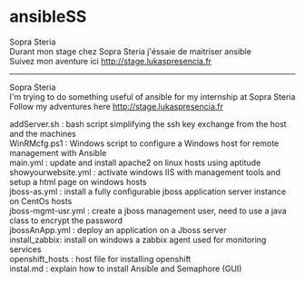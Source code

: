 # ansibleSS
Sopra Steria                                                                                                                               
Durant mon stage chez Sopra Steria j'éssaie de maitriser ansible                                                           
Suivez mon aventure ici http://stage.lukaspresencia.fr

-------------------------------------------------------------------------------------------------------------------------------------------

Sopra Steria                                                                                                                              
I'm trying to do something useful of ansible for my internship at Sopra Steria                                                           
Follow my adventures here http://stage.lukaspresencia.fr


addServer.sh : bash script simplifying the ssh key exchange from the host and the machines                                                            
WinRMcfg.ps1 : Windows script to configure a Windows host for remote management with Ansible                                                        
main.yml : update and install apache2 on linux hosts using aptitude                                                                                          
showyourwebsite.yml : activate windows IIS with management tools and setup a html page on windows hosts                              
jboss-as.yml : install a fully configurable jboss application server instance on CentOs hosts                              
jboss-mgmt-usr.yml : create a jboss management user, need to use a java class to encrypt the password                              
jbossAnApp.yml : deploy an application on a Jboss server                                                                                          
install_zabbix: install on windows a zabbix agent used for monitoring services                                                                                          
openshift_hosts : host file for installing openshift                                                                                           
instal.md : explain how to install Ansible and Semaphore (GUI)                                                                                          
